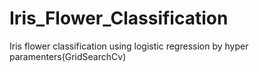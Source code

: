 # Iris_Flower_Classification
Iris flower classification using logistic regression by hyper paramenters(GridSearchCv)
